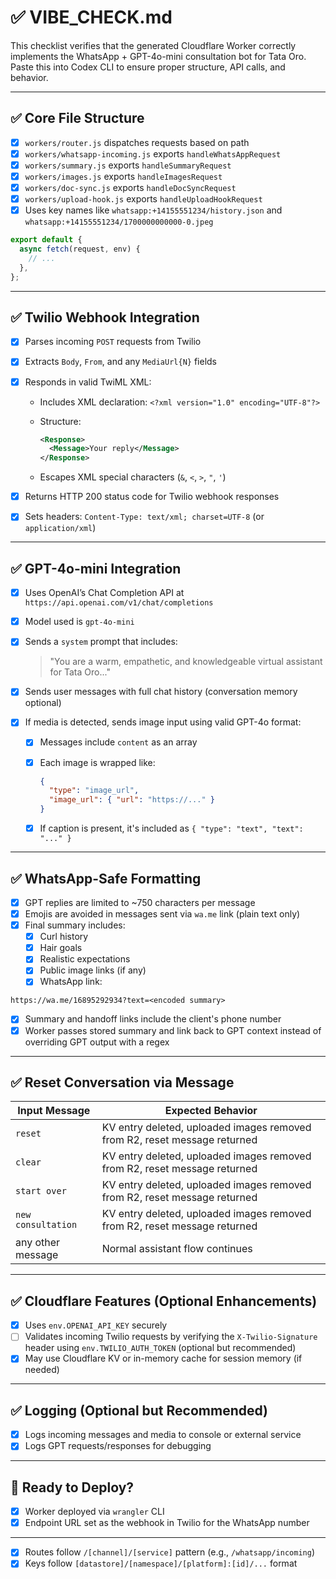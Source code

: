 # ✅ VIBE_CHECK.md

This checklist verifies that the generated Cloudflare Worker correctly implements the WhatsApp + GPT-4o-mini consultation bot for Tata Oro. Paste this into Codex CLI to ensure proper structure, API calls, and behavior.

---

## ✅ Core File Structure

- [x] `workers/router.js` dispatches requests based on path
- [x] `workers/whatsapp-incoming.js` exports `handleWhatsAppRequest`
- [x] `workers/summary.js` exports `handleSummaryRequest`
- [x] `workers/images.js` exports `handleImagesRequest`
- [x] `workers/doc-sync.js` exports `handleDocSyncRequest`
- [x] `workers/upload-hook.js` exports `handleUploadHookRequest`
- [x] Uses key names like `whatsapp:+14155551234/history.json` and `whatsapp:+14155551234/1700000000000-0.jpeg`

```js
export default {
  async fetch(request, env) {
    // ...
  },
};
```

---

## ✅ Twilio Webhook Integration

- [x] Parses incoming `POST` requests from Twilio
- [x] Extracts `Body`, `From`, and any `MediaUrl{N}` fields
- [x] Responds in valid TwiML XML:

  - Includes XML declaration: `<?xml version="1.0" encoding="UTF-8"?>`
  - Structure:

    ```xml
    <Response>
      <Message>Your reply</Message>
    </Response>
    ```

  - Escapes XML special characters (`&`, `<`, `>`, `"`, `'`)

- [x] Returns HTTP 200 status code for Twilio webhook responses
- [x] Sets headers: `Content-Type: text/xml; charset=UTF-8` (or `application/xml`)

---

## ✅ GPT-4o-mini Integration

- [x] Uses OpenAI’s Chat Completion API at `https://api.openai.com/v1/chat/completions`
- [x] Model used is `gpt-4o-mini`
- [x] Sends a `system` prompt that includes:
  > "You are a warm, empathetic, and knowledgeable virtual assistant for Tata Oro..."
- [x] Sends user messages with full chat history (conversation memory optional)
- [x] If media is detected, sends image input using valid GPT-4o format:

  - [x] Messages include `content` as an array
  - [x] Each image is wrapped like:

    ```json
    {
      "type": "image_url",
      "image_url": { "url": "https://..." }
    }
    ```

  - [x] If caption is present, it's included as `{ "type": "text", "text": "..." }`

---

## ✅ WhatsApp-Safe Formatting

- [x] GPT replies are limited to ~750 characters per message
- [x] Emojis are avoided in messages sent via `wa.me` link (plain text only)
- [x] Final summary includes:
  - [x] Curl history
  - [x] Hair goals
  - [x] Realistic expectations
  - [x] Public image links (if any)
  - [x] WhatsApp link:

```text
https://wa.me/16895292934?text=<encoded summary>
```
  - [x] Summary and handoff links include the client's phone number
  - [x] Worker passes stored summary and link back to GPT context instead of overriding GPT output with a regex

---

## ✅ Reset Conversation via Message

| Input Message       | Expected Behavior                                  |
|---------------------|----------------------------------------------------|
| `reset`             | KV entry deleted, uploaded images removed from R2, reset message returned |
| `clear`             | KV entry deleted, uploaded images removed from R2, reset message returned |
| `start over`        | KV entry deleted, uploaded images removed from R2, reset message returned |
| `new consultation`  | KV entry deleted, uploaded images removed from R2, reset message returned |
| any other message   | Normal assistant flow continues                    |

---

## ✅ Cloudflare Features (Optional Enhancements)

- [x] Uses `env.OPENAI_API_KEY` securely
- [ ] Validates incoming Twilio requests by verifying the `X-Twilio-Signature` header using `env.TWILIO_AUTH_TOKEN` (optional but recommended)
- [x] May use Cloudflare KV or in-memory cache for session memory (if needed)

---

## ✅ Logging (Optional but Recommended)

- [x] Logs incoming messages and media to console or external service
- [x] Logs GPT requests/responses for debugging

---

## 🧪 Ready to Deploy?

- [x] Worker deployed via `wrangler` CLI
- [x] Endpoint URL set as the webhook in Twilio for the WhatsApp number

---
- [x] Routes follow `/[channel]/[service]` pattern (e.g., `/whatsapp/incoming`)
- [x] Keys follow `[datastore]/[namespace]/[platform]:[id]/...` format

